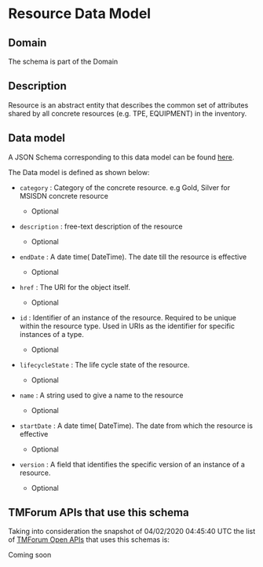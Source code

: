 # Resource Data Model

## Domain

The  schema is part of the  Domain

## Description

Resource is an abstract entity that describes the common set of attributes shared by all concrete resources (e.g. TPE, EQUIPMENT) in the inventory.

## Data model

A JSON Schema corresponding to this data model can be found
[here](https://github.com/tmforum-rand/schemas/blob/candidates/Resource/Resource.schema.json).

The Data model is defined as shown below:
- `category` : Category of the concrete resource. e.g Gold, Silver for MSISDN concrete resource

  - Optional

- `description` : free-text description of the resource

  - Optional

- `endDate` : A date time( DateTime). The date till the resource is effective

  - Optional

- `href` : The URI for the object itself.

  - Optional

- `id` : Identifier of an instance of the resource. Required to be unique within the resource type.  Used in URIs as the identifier for specific instances of a type.

  - Optional

- `lifecycleState` : The life cycle state of the resource.

  - Optional

- `name` : A string used to give a name to the resource

  - Optional

- `startDate` : A date time( DateTime). The date from which the resource is effective

  - Optional

- `version` : A field that identifies the specific version of an instance of a resource.

  - Optional





## TMForum APIs that use this schema

Taking into consideration the snapshot of 04/02/2020 04:45:40 UTC the list of [TMForum Open APIs](https://www.tmforum.org/open-apis/) that uses this schemas is:

Coming soon
